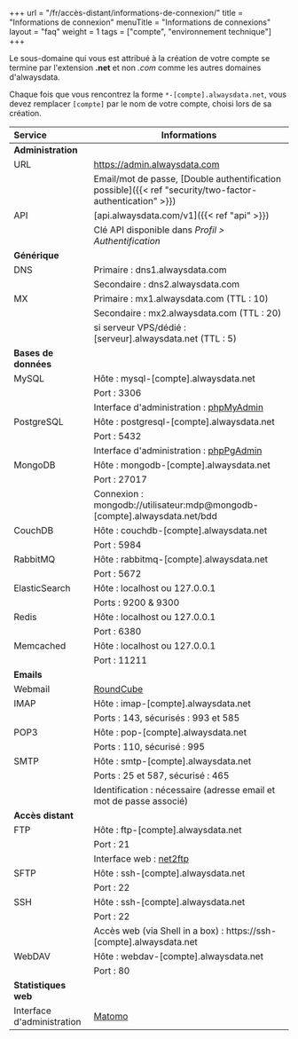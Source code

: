+++
url = "/fr/accès-distant/informations-de-connexion/"
title = "Informations de connexion"
menuTitle = "Informations de connexions"
layout = "faq"
weight = 1
tags = ["compte", "environnement technique"]
+++

Le sous-domaine qui vous est attribué à la création de votre compte se termine par l'extension **.net** et non _.com_ comme les autres domaines d'alwaysdata.

Chaque fois que vous rencontrez la forme `*-[compte].alwaysdata.net`, vous devez remplacer `[compte]` par le nom de votre compte, choisi lors de sa création.



| Service                    | Informations                                                                 |
|:---------------------------|------------------------------------------------------------------------------|
| **Administration**         |                                                                              |
| URL                        | https://admin.alwaysdata.com                                                 |
|                            | Email/mot de passe, [Double authentification possible]({{< ref "security/two-factor-authentication" >}})  |
| API                        | [api.alwaysdata.com/v1]({{< ref "api" >}})                                   |
|                            | Clé API disponible dans *Profil > Authentification*                          |
| **Générique**              |                                                                              |
| DNS                        | Primaire : dns1.alwaysdata.com                                               |
|                            | Secondaire : dns2.alwaysdata.com                                             |
| MX                         | Primaire : mx1.alwaysdata.com (TTL : 10)                                     |
|                            | Secondaire : mx2.alwaysdata.com (TTL : 20)                                   |
|                            | si serveur VPS/dédié : [serveur].alwaysdata.net (TTL : 5)                    |
| **Bases de données**       |                                                                              |
| MySQL                      | Hôte : mysql-[compte].alwaysdata.net                                         |
|                            | Port : 3306                                                                  |
|                            | Interface d'administration : [phpMyAdmin](https://phpmyadmin.alwaysdata.com) |
| PostgreSQL                 | Hôte : postgresql-[compte].alwaysdata.net                                    |
|                            | Port : 5432                                                                  |
|                            | Interface d'administration : [phpPgAdmin](https://phppgadmin.alwaysdata.com) |
| MongoDB                    | Hôte : mongodb-[compte].alwaysdata.net                                       |
|                            | Port : 27017                                                                 |
|                            | Connexion : mongodb://utilisateur:mdp@mongodb-[compte].alwaysdata.net/bdd    |
| CouchDB                    | Hôte : couchdb-[compte].alwaysdata.net                                       |
|                            | Port : 5984                                                                  |
| RabbitMQ                   | Hôte : rabbitmq-[compte].alwaysdata.net                                      |
|                            | Port : 5672                                                                  |
| ElasticSearch              | Hôte : localhost ou 127.0.0.1                                                |
|                            | Ports : 9200 & 9300                                                          |
| Redis                      | Hôte : localhost ou 127.0.0.1                                                |
|                            | Port : 6380                                                                  |
| Memcached                  | Hôte : localhost ou 127.0.0.1                                                |
|                            | Port : 11211                                                                 |
| **Emails**                 |                                                                              |
| Webmail                    | [RoundCube](https://webmail.alwaysdata.com)                                  |
| IMAP                       | Hôte : imap-[compte].alwaysdata.net                                          |
|                            | Ports : 143, sécurisés : 993 et 585                                          |
| POP3                       | Hôte : pop-[compte].alwaysdata.net                                           |
|                            | Ports : 110, sécurisé : 995                                                  |
| SMTP                       | Hôte : smtp-[compte].alwaysdata.net                                          |
|                            | Ports : 25 et 587, sécurisé : 465                                            |
|                            | Identification : nécessaire (adresse email et mot de passe associé)          |
| **Accès distant**          |                                                                              |
| FTP                        | Hôte : ftp-[compte].alwaysdata.net                                           |
|                            | Port : 21                                                                    |
|                            | Interface web : [net2ftp](https://net2ftp.alwaysdata.com/)                   |
| SFTP                       | Hôte : ssh-[compte].alwaysdata.net                                           |
|                            | Port : 22                                                                    |
| SSH                        | Hôte : ssh-[compte].alwaysdata.net                                           |
|                            | Port : 22                                                                    |
|                            | Accès web (via Shell in a box) : https://ssh-[compte].alwaysdata.net         |
| WebDAV                     | Hôte : webdav-[compte].alwaysdata.net                                        |
|                            | Port : 80                                                                    |
| **Statistiques web**       |                                                                              |
| Interface d'administration | [Matomo](https://analytics.alwaysdata.com)                                   |
